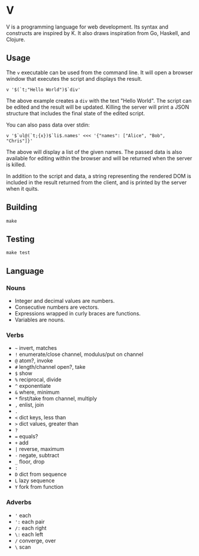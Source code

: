 # V

V is a programming language for web development. Its syntax and constructs are inspired by K. It also draws inspiration from Go, Haskell, and Clojure.

## Usage

The `v` executable can be used from the command line. It will open a browser window that executes the script and displays the result.

```
v '$(`t;"Hello World")$`div'
```

The above example creates a `div` with the text "Hello World". The script can be edited and the result will be updated. Killing the server will print a JSON structure that includes the final state of the edited script.

You can also pass data over stdin:

```
v '$`ul@(`t;{x})$`li$.names' <<< '{"names": ["Alice", "Bob", "Chris"]}'
```

The above will display a list of the given names. The passed data is also available for editing within the browser and will be returned when the server is killed.

In addition to the script and data, a string representing the rendered DOM is included in the result returned from the client, and is printed by the server when it quits.

## Building

```
make
```

## Testing

```
make test
```

## Language

### Nouns

- Integer and decimal values are numbers.
- Consecutive numbers are vectors.
- Expressions wrapped in curly braces are functions.
- Variables are nouns.

### Verbs

- `~` invert, matches
- `!` enumerate/close channel, modulus/put on channel
- `@` atom?, invoke
- `#` length/channel open?, take
- `$` show
- `%` reciprocal, divide
- `^` exponentiate
- `&` where, minimum
- `*` first/take from channel, multiply
- `,` enlist, join
- `.`
- `<` dict keys, less than
- `>` dict values, greater than
- `?`
- `=` equals?
- `+` add
- `|` reverse, maximum
- `-` negate, subtract
- `_` floor, drop
- `:`
- `D` dict from sequence
- `L` lazy sequence
- `Y` fork from function

### Adverbs

- `'` each
- `':` each pair
- `/:` each right
- `\:` each left
- `/` converge, over
- `\` scan

